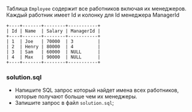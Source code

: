 Таблица `Employee` содержит все работников включая их менеджеров. Каждый работник имеет Id и колонку для Id менеджера ManagerId

    +----+-------+--------+-----------+
    | Id | Name  | Salary | ManagerId |
    +----+-------+--------+-----------+
    | 1  | Joe   | 70000  | 3         |
    | 2  | Henry | 80000  | 4         |
    | 3  | Sam   | 60000  | NULL      |
    | 4  | Max   | 90000  | NULL      |
    +----+-------+--------+-----------+

### solution.sql
* Напишите SQL запрос который найдет имена всех работников, которые получают больше чем их менеджеры.
* Запишите запрос в файл `solution.sql`;

